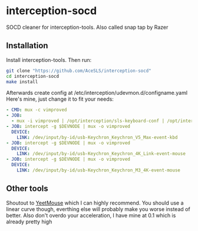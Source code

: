 # interception-socd

SOCD cleaner for interception-tools. Also called snap tap by Razer

## Installation

Install interception-tools. Then run:

```bash
git clone "https://github.com/AceSLS/interception-socd"
cd interception-socd
make install
```

Afterwards create config at /etc/interception/udevmon.d/configname.yaml
Here's mine, just change it to fit your needs:

```yaml
- CMD: mux -c vimproved
- JOB:
  - mux -i vimproved | /opt/interception/sls-keyboard-conf | /opt/interception/interception-socd | uinput -c "/etc/interception/keyboard.yaml" -c "/etc/interception/mouse.yaml"
- JOB: intercept -g $DEVNODE | mux -o vimproved
  DEVICE:
    LINK: /dev/input/by-id/usb-Keychron_Keychron_V5_Max-event-kbd
- JOB: intercept -g $DEVNODE | mux -o vimproved
  DEVICE:
    LINK: /dev/input/by-id/usb-Keychron_Keychron_4K_Link-event-mouse
- JOB: intercept -g $DEVNODE | mux -o vimproved
  DEVICE:
    LINK: /dev/input/by-id/usb-Keychron_Keychron_M3_4K-event-mouse
```

## Other tools

Shoutout to [YeetMouse](https://github.com/AndyFilter/YeetMouse) which I can
highly recommend. You should use a linear curve though, everthing else will
probably make you worse instead of better.
Also don't overdo your acceleration, I have mine at 0.1 which is already pretty high
